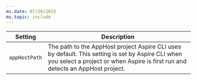 ```yaml
---
ms.date: 07/20/2025
ms.topic: include
---
```


| Setting       | Description |
| ------------- | ----------- |
| `appHostPath` | The path to the AppHost project Aspire CLI uses by default. This setting is set by Aspire CLI when you select a project or when Aspire is first run and detects an AppHost project. |

<!-- I tried to use these settings but I couldn't seem to get them to work...
| `updateNotificationsEnabled` | ... |
| `minimumSdkCheckEnabled`     | ... |
-->
